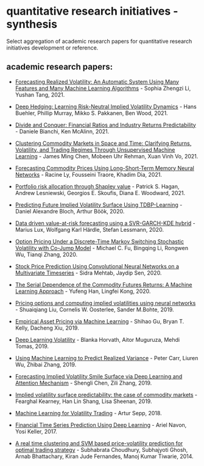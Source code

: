 # quantitative research initiatives - synthesis
Select aggregation of academic research papers for quantitative research initiatives development or reference.

## academic research papers:

- [Forecasting Realized Volatility: An Automatic System Using Many Features and Many Machine Learning Algorithms](https://papers.ssrn.com/sol3/papers.cfm?abstract_id=3776915) - Sophia Zhengzi Li, Yushan Tang, 2021.

- [Deep Hedging: Learning Risk-Neutral Implied Volatility Dynamics](https://arxiv.org/abs/2103.11948) - Hans Buehler, Phillip Murray, Mikko S. Pakkanen, Ben Wood, 2021.

- [Divide and Conquer: Financial Ratios and Industry Returns Predictability](https://papers.ssrn.com/sol3/papers.cfm?abstract_id=3136368) - Daniele Bianchi, Ken McAlinn, 2021. 

- [Clustering Commodity Markets in Space and Time: Clarifying Returns, Volatility, and Trading Regimes Through Unsupervised Machine Learning](https://papers.ssrn.com/sol3/papers.cfm?abstract_id=3791138) - James Ming Chen, Mobeen Uhr Rehman, Xuan Vinh Vo, 2021.

- [Forecasting Commodity Prices Using Long-Short-Term Memory Neural Networks](https://papers.ssrn.com/sol3/papers.cfm?abstract_id=3786821) - Racine Ly, Fousseini Traore, 
Khadim Dia, 2021.

- [Portfolio risk allocation through Shapley value](https://arxiv.org/abs/2103.05453) - Patrick S. Hagan, Andrew Lesniewski, Georgios E. Skoufis, Diana E. Woodward, 2021.

- [Predicting Future Implied Volatility Surface Using TDBP-Learning](https://papers.ssrn.com/sol3/papers.cfm?abstract_id=3739514) - Daniel Alexandre Bloch, Arthur Böök, 2020.

- [Data driven value-at-risk forecasting using a SVR-GARCH-KDE hybrid](https://arxiv.org/abs/2009.06910) - Marius Lux, Wolfgang Karl Härdle, Stefan Lessmann, 2020. 

- [Option Pricing Under a Discrete-Time Markov Switching Stochastic Volatility with Co-Jump Model](https://arxiv.org/abs/2006.15054) - Michael C. Fu, Bingqing Li, Rongwen Wu, Tianqi Zhang, 2020.

- [Stock Price Prediction Using Convolutional Neural Networks on a Multivariate Timeseries](https://arxiv.org/abs/2001.09769) - Sidra Mehtab, Jaydip Sen, 2020.

- [The Serial Dependence of the Commodity Futures Returns: A Machine Learning Approach](https://papers.ssrn.com/sol3/papers.cfm?abstract_id=3536046) - Yufeng Han, Lingfei Kong, 2020.

- [Pricing options and computing implied volatilities using neural networks](https://arxiv.org/abs/1901.08943) - Shuaiqiang Liu, Cornelis W. Oosterlee, Sander M.Bohte, 2019.

- [Empirical Asset Pricing via Machine Learning](https://papers.ssrn.com/sol3/papers.cfm?abstract_id=3159577) - Shihao Gu, Bryan T. Kelly, Dacheng Xiu, 2019.

- [Deep Learning Volatility](https://arxiv.org/abs/1901.09647) - Blanka Horvath, Aitor Muguruza, Mehdi Tomas, 2019.

- [Using Machine Learning to Predict Realized Variance](https://arxiv.org/abs/1909.10035) - Peter Carr, Liuren Wu, Zhibai Zhang, 2019.

- [Forecasting Implied Volatility Smile Surface via Deep Learning and Attention Mechanism](https://arxiv.org/abs/1912.11059) - Shengli Chen, Zili Zhang, 2019.

- [Implied volatility surface predictability: the case of commodity markets](https://arxiv.org/abs/1909.11009) - Fearghal Kearney, Han Lin Shang, Lisa Sheenan, 2019.

- [Machine Learning for Volatility Trading](https://papers.ssrn.com/sol3/papers.cfm?abstract_id=3186401) - Artur Sepp, 2018. 

- [Financial Time Series Prediction Using Deep Learning](https://arxiv.org/abs/1711.04174) - Ariel Navon, Yosi Keller, 2017.

- [A real time clustering and SVM based price-volatility prediction for optimal trading strategy](https://www.sciencedirect.com/science/article/abs/pii/S0925231213009296) - Subhabrata Choudhury, Subhajyoti Ghosh, Arnab Bhattachary, Kiran Jude Fernandes, Manoj Kumar Tiwarie, 2014.


